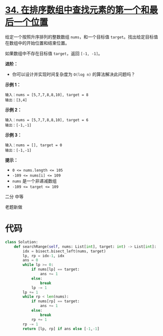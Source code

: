 <!--
 * @Description: 
 * @Autor: Au3C2
 * @Date: 2021-07-16 10:27:31
 * @LastEditors: Au3C2
 * @LastEditTime: 2021-07-16 10:27:31
-->
# [34. 在排序数组中查找元素的第一个和最后一个位置](https://leetcode-cn.com/problems/find-first-and-last-position-of-element-in-sorted-array/)

给定一个按照升序排列的整数数组 `nums`，和一个目标值 `target`。找出给定目标值在数组中的开始位置和结束位置。

如果数组中不存在目标值 `target`，返回 `[-1, -1]`。

**进阶：**

-   你可以设计并实现时间复杂度为 `O(log n)` 的算法解决此问题吗？

 

**示例 1：**

```
输入：nums = [5,7,7,8,8,10], target = 8
输出：[3,4]
```

**示例 2：**

```
输入：nums = [5,7,7,8,8,10], target = 6
输出：[-1,-1]
```

**示例 3：**

```
输入：nums = [], target = 0
输出：[-1,-1]
```

 

**提示：**

-   `0 <= nums.length <= 105`
-   `-109 <= nums[i] <= 109`
-   `nums` 是一个非递减数组
-   `-109 <= target <= 109`

二分 中等

老题新做

# 代码

```python
class Solution:
    def searchRange(self, nums: List[int], target: int) -> List[int]:
        idx = bisect.bisect_left(nums, target)
        lp, rp = idx-1, idx
        ans = 0
        while lp >= 0:
            if nums[lp] == target:
                ans += 1
            else:
                break
            lp -= 1
        lp += 1
        while rp < len(nums):
            if nums[rp] == target:
                ans += 1
            else:
                break
            rp += 1
        rp -= 1
        return [lp, rp] if ans else [-1,-1]
```

